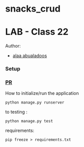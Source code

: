 # snacks_crud
# LAB - Class 22
Author:
- [alaa abualadoos](https://www.linkedin.com/in/alaa-abu-al-adoos-047428237/)
### Setup
### [PR](https://github.com/alaa-adoos/snacks_crud/pull/1)
How to initialize/run the  application
```
python manage.py runserver   
```
to testing :
```
python manage.py test  
```
requirements:
```
pip freeze > requirements.txt
```
